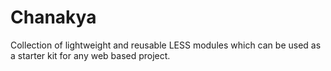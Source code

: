 Chanakya
=========

Collection of lightweight and reusable LESS modules which can be used as a starter kit for any web based project.